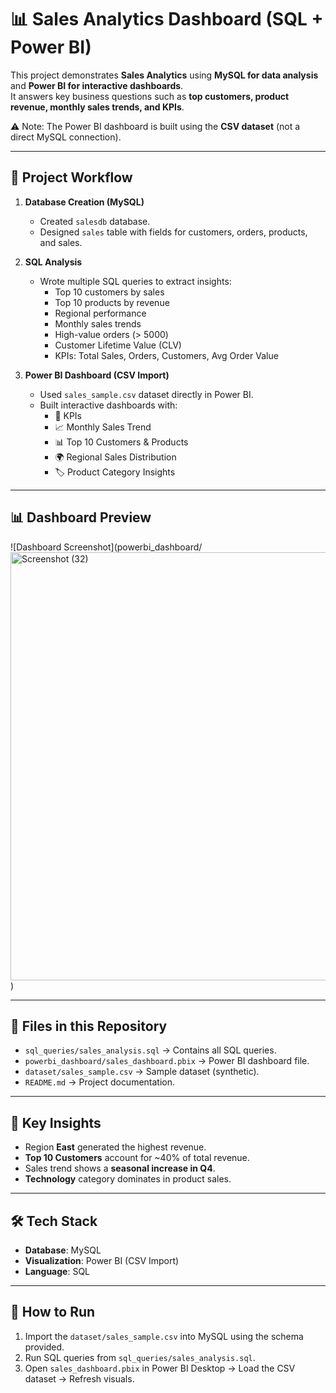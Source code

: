 # 📊 Sales Analytics Dashboard (SQL + Power BI)

This project demonstrates **Sales Analytics** using **MySQL for data analysis** and **Power BI for interactive dashboards**.  
It answers key business questions such as **top customers, product revenue, monthly sales trends, and KPIs**.  

⚠️ Note: The Power BI dashboard is built using the **CSV dataset** (not a direct MySQL connection).

---

## 🚀 Project Workflow
1. **Database Creation (MySQL)**
   - Created `salesdb` database.  
   - Designed `sales` table with fields for customers, orders, products, and sales.  

2. **SQL Analysis**
   - Wrote multiple SQL queries to extract insights:  
     - Top 10 customers by sales  
     - Top 10 products by revenue  
     - Regional performance  
     - Monthly sales trends  
     - High-value orders (> 5000)  
     - Customer Lifetime Value (CLV)  
     - KPIs: Total Sales, Orders, Customers, Avg Order Value  

3. **Power BI Dashboard (CSV Import)**
   - Used `sales_sample.csv` dataset directly in Power BI.  
   - Built interactive dashboards with:  
     - 📌 KPIs  
     - 📈 Monthly Sales Trend  
     - 📊 Top 10 Customers & Products  
     - 🌍 Regional Sales Distribution  
     - 🏷 Product Category Insights  

---

## 📊 Dashboard Preview
![Dashboard Screenshot](powerbi_dashboard/<img width="1366" height="685" alt="Screenshot (32)" src="https://github.com/user-attachments/assets/5f708270-fc74-488e-a83b-322fecc08b04" />
)

---

## 📂 Files in this Repository
- `sql_queries/sales_analysis.sql` → Contains all SQL queries.  
- `powerbi_dashboard/sales_dashboard.pbix` → Power BI dashboard file.  
- `dataset/sales_sample.csv` → Sample dataset (synthetic).  
- `README.md` → Project documentation.  

---

## 🔑 Key Insights
- Region **East** generated the highest revenue.  
- **Top 10 Customers** account for ~40% of total revenue.  
- Sales trend shows a **seasonal increase in Q4**.  
- **Technology** category dominates in product sales.  

---

## 🛠 Tech Stack
- **Database**: MySQL  
- **Visualization**: Power BI (CSV Import)  
- **Language**: SQL  

---

## 📌 How to Run
1. Import the `dataset/sales_sample.csv` into MySQL using the schema provided.  
2. Run SQL queries from `sql_queries/sales_analysis.sql`.  
3. Open `sales_dashboard.pbix` in Power BI Desktop → Load the CSV dataset → Refresh visuals.  
